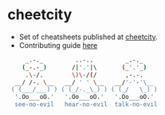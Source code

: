 # cheetcity
- Set of cheatsheets published at [cheetcity](https:/dejanu.github.io/cheeatos/).
- Contributing guide [here](CONTRIBUTING.md)

```bash
     _.-._         ..-..         _.-._
    (_-.-_)       /|'.'|\       (_'.'_)
     .\-/.        \)\-/(/        ,-.-.
  __/ /-. \__   __/ ' ' \__   __/'-'-'\__
 ( (___/___) ) ( (_/-._\_) ) ( (_/   \_) )
  '.Oo___oO.'   '.Oo___oO.'   '.Oo___oO.'
  see-no-evil   hear-no-evil  talk-no-evil

```
